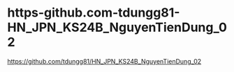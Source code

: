 # https-github.com-tdungg81-HN_JPN_KS24B_NguyenTienDung_02
https://github.com/tdungg81/HN_JPN_KS24B_NguyenTienDung_02
